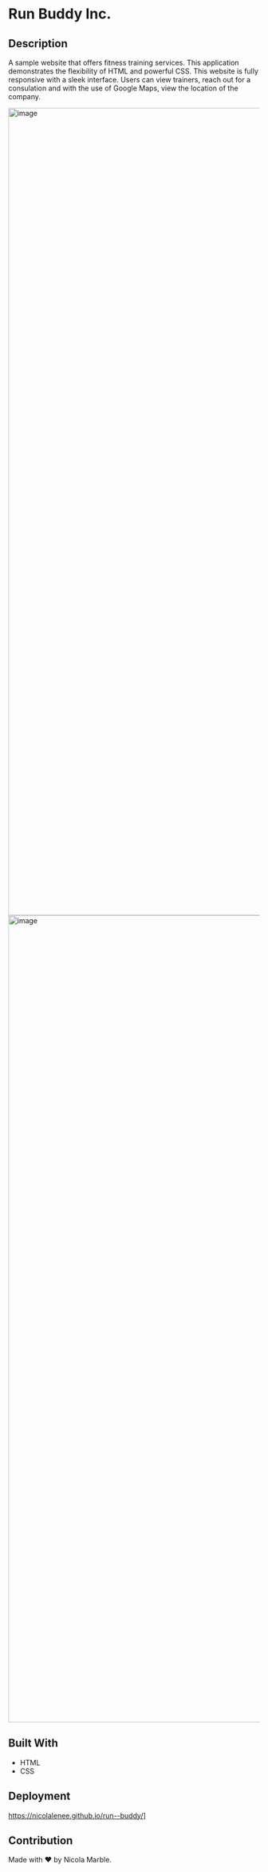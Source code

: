 # Run Buddy Inc.

## Description
A sample website that offers fitness training services. This application demonstrates the flexibility of HTML and powerful CSS. This website is fully responsive with a sleek interface. Users can view trainers, reach out for a consulation and with the use of Google Maps, view the location of the company. 

<img width="1615" alt="image" src="https://user-images.githubusercontent.com/86696492/182621146-78095ee9-0c69-40d3-bf50-8f206635afe4.png">   

<img width="1614" alt="image" src="https://user-images.githubusercontent.com/86696492/197609753-df3b1894-4ea9-451d-a9ba-ff495e205aeb.png">


## Built With 
* HTML
* CSS

## Deployment 
https://nicolalenee.github.io/run--buddy/]


## Contribution
Made with ❤️ by Nicola Marble.
